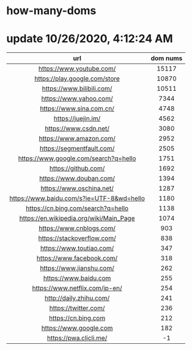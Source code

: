 # how-many-doms

# update 10/26/2020, 4:12:24 AM

url | dom nums
:-: | :-:
https://www.youtube.com/ | 15117
https://play.google.com/store | 10870
https://www.bilibili.com/ | 10511
https://www.yahoo.com/ | 7344
https://www.sina.com.cn/ | 4748
https://juejin.im/ | 4562
https://www.csdn.net/ | 3080
https://www.amazon.com/ | 2952
https://segmentfault.com/ | 2505
https://www.google.com/search?q=hello | 1751
https://github.com/ | 1692
https://www.douban.com/ | 1394
https://www.oschina.net/ | 1287
https://www.baidu.com/s?ie=UTF-8&wd=hello | 1180
https://cn.bing.com/search?q=hello | 1138
https://en.wikipedia.org/wiki/Main_Page | 1074
https://www.cnblogs.com/ | 903
https://stackoverflow.com/ | 838
https://www.toutiao.com/ | 347
https://www.facebook.com/ | 318
https://www.jianshu.com/ | 262
https://www.baidu.com | 255
https://www.netflix.com/jp-en/ | 254
http://daily.zhihu.com/ | 241
https://twitter.com/ | 236
https://cn.bing.com | 212
https://www.google.com | 182
https://pwa.clicli.me/ | -1
